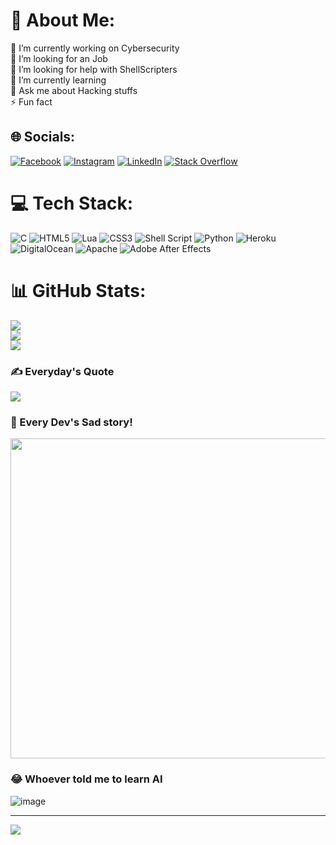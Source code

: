 # 💫 About Me:
🔭 I’m currently working on Cybersecurity <br>👯 I’m looking for an Job<br>🤝 I’m looking for help with ShellScripters <br>🌱 I’m currently learning<br>💬 Ask me about Hacking stuffs<br>⚡ Fun fact


## 🌐 Socials:
[![Facebook](https://img.shields.io/badge/Facebook-%231877F2.svg?logo=Facebook&logoColor=white)](https://facebook.com/monst8r) [![Instagram](https://img.shields.io/badge/Instagram-%23E4405F.svg?logo=Instagram&logoColor=white)](https://instagram.com/mrmajhi69) [![LinkedIn](https://img.shields.io/badge/LinkedIn-%230077B5.svg?logo=linkedin&logoColor=white)](https://linkedin.com/in/nilangshu-majhi-732856202) [![Stack Overflow](https://img.shields.io/badge/-Stackoverflow-FE7A16?logo=stack-overflow&logoColor=white)](https://stackoverflow.com/users/nilangshu-majhi) 

# 💻 Tech Stack:
![C](https://img.shields.io/badge/c-%2300599C.svg?style=flat&logo=c&logoColor=white) ![HTML5](https://img.shields.io/badge/html5-%23E34F26.svg?style=flat&logo=html5&logoColor=white) ![Lua](https://img.shields.io/badge/lua-%232C2D72.svg?style=flat&logo=lua&logoColor=white) ![CSS3](https://img.shields.io/badge/css3-%231572B6.svg?style=flat&logo=css3&logoColor=white) ![Shell Script](https://img.shields.io/badge/shell_script-%23121011.svg?style=flat&logo=gnu-bash&logoColor=white) ![Python](https://img.shields.io/badge/python-3670A0?style=flat&logo=python&logoColor=ffdd54) ![Heroku](https://img.shields.io/badge/heroku-%23430098.svg?style=flat&logo=heroku&logoColor=white) ![DigitalOcean](https://img.shields.io/badge/DigitalOcean-%230167ff.svg?style=flat&logo=digitalOcean&logoColor=white) ![Apache](https://img.shields.io/badge/apache-%23D42029.svg?style=flat&logo=apache&logoColor=white) ![Adobe After Effects](https://img.shields.io/badge/Adobe%20After%20Effects-9999FF.svg?style=flat&logo=Adobe%20After%20Effects&logoColor=white)
# 📊 GitHub Stats:
![](https://github-readme-stats.vercel.app/api?username=monster8d&theme=radical&hide_border=false&include_all_commits=true&count_private=true)<br/>
![](https://github-readme-streak-stats.herokuapp.com/?user=monster8d&theme=radical&hide_border=false)<br/>
![](https://github-readme-stats.vercel.app/api/top-langs/?username=monster8d&theme=radical&hide_border=false&include_all_commits=true&count_private=true&layout=compact)

### ✍️ Everyday's Quote
![](https://quotes-github-readme.vercel.app/api?type=horizontal&theme=radical)

### 🥺 Every Dev's Sad story!
<img src="https://random-memer.herokuapp.com/" width="512px"/>

### 😂 Whoever told me to learn AI
![image](https://user-images.githubusercontent.com/67144582/180591440-7d9d4553-eff3-49ef-bd79-2ecdcde8d893.png)

---
[![](https://visitcount.itsvg.in/api?id=monster8d&icon=0&color=0)](https://visitcount.itsvg.in)

